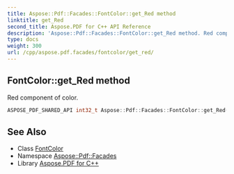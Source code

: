 ```yaml
---
title: Aspose::Pdf::Facades::FontColor::get_Red method
linktitle: get_Red
second_title: Aspose.PDF for C++ API Reference
description: 'Aspose::Pdf::Facades::FontColor::get_Red method. Red component of color in C++.'
type: docs
weight: 300
url: /cpp/aspose.pdf.facades/fontcolor/get_red/
---
```

## FontColor::get_Red method


Red component of color.

```cpp
ASPOSE_PDF_SHARED_API int32_t Aspose::Pdf::Facades::FontColor::get_Red() const
```

## See Also

* Class [FontColor](../)
* Namespace [Aspose::Pdf::Facades](../../)
* Library [Aspose.PDF for C++](../../../)
